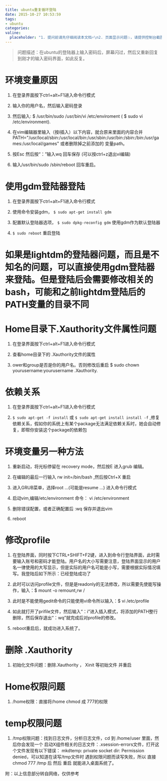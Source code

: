 ```yaml
---
title: ubuntu重复循环登陆
date: 2015-10-27 10:53:59
tags:
- ubuntu
categories:
valine:
  placeholder: "1. 提问前请先仔细阅读本文档⚡\n2. 页面显示问题💥，请提供控制台截图📸或者您的测试网址\n3. 其他任何报错💣，请提供详细描述和截图📸，祝食用愉快💪"
---
```


> 问题描述：在ubuntu的登陆器上输入密码后，屏幕闪过，然后又重新回复到刚才的输入密码界面，如此反复。

# 环境变量原因

1. 在登录界面按下ctrl+alt+F1进入命令行模式

2. 输入你的用户名，然后输入密码登录

3. 然后输入:  $  /usr/bin/sudo /usr/bin/vi /etc/enviroment (  $ sudo vi /etc/environment).

4. 在vim编辑器里输入（按i插入）以下内容，就合原来里面的内容合并 PATH="/usr/local/sbin:/usr/local/bin:/usr/sbin:/usr/bin:/sbin:/bin:/usr/games:/usr/local/games" 或者删除掉之前添加的 变量path。

5. 按Esc 然后按“：”输入wq 回车保存 (可以按ctrl+z退出vi编辑)

6. 输入/usr/bin/sudo /sbin/reboot 回车重启。



# 使用gdm登陆器登陆

1. 在登录界面按下ctrl+alt+F1进入命令行模式

2. 使用命令安装gdm， `$ sudo apt-get install gdm`

3. 配置默认登陆器选项， `$ sudo dpkg-reconfig gdm`  使用gdm作为默认登陆器

4. `$ sudo reboot`  重启登陆


# 如果是lightdm的登陆器问题，而且是不知名的问题，可以直接使用gdm登陆器来登陆。但是登陆后会需要修改相关的bash，可能和之前lightdm登陆后的PATH变量的目录不同



# Home目录下.Xauthority文件属性问题

1. 在登录界面按下ctrl+alt+F1进入命令行模式

2. 查看home目录下的 .Xauthority文件的属性

3. ower和group是否是你的用户名。否则修改后重启 $ sudo chown yourusername:yourusername .Xauthority.


# 依赖关系

1. 在登录界面按下ctrl+alt+F1进入命令行模式

2. `$ sudo apt-get -f install` 或 `$ sudo apt-get install install -f` ,修复依赖关系，假如你的系统上有某个package无法满足依赖关系时，她会自动修复，即帮你安装这个package的依赖包


# 环境变量另一种方法
1. 重新启动，将光标停留在 recovery mode，然后按E 进入grub 编辑。

2. 在编辑的最后一行输入 rw init=/bin/bash ,然后按Ctrl+X 重启

3. 进入GRUB菜单，选择root ...(可能是resume ...) 进入命令行模式

4. 启动vim,编辑/etc/environment  命令： vi /etc/environment

5. 删除错误配置，或者正确配置后 :wq 保存并退出vim

6. reboot



# 修改profile

1. 在登陆界面，同时按下CTRL+SHIFT+F2键，进入到命令行登陆界面，此时需要输入账号和密码才能登陆。用户名的大小写需要注意，登陆界面显示的用户名一律使用的大写显示，但是实际的用户名可能是小写，需要根据实际情况填写。我登陆后如下所示：已经登陆成功了

2. 此时可以访问profile文件，但是是readonly的无法修改，所以需要先使能写操作，输入：$ mount -o remount,rw /

3. 此时是不能使用gedit命令的只能使用vi命令所以输入：$ vi /etc/profile

4. 如此就打开了prifile文件，然后输入“：i”进入插入模式，将添加的PATH整行删除，然后保存退出“：wq”就完成后对profile的修改。

5. reboot重启后，就成功进入系统了。


# 删除 .Xauthority
1. 初始化文件问题：删除.Xauthority ， Xinit 等初始文件 并重启

# Home权限问题
1. /home权限：直接将/home  chmod 成 777的权限



# temp权限问题

1. /tmp权限问题：找到日志文件，分析日志文件，cd 到 /home/user 里面，然后你会发现一个 启动X组件相关的日志文件：.xsession-errors文件，打开这个文件发现有以下错误： mkdtemp: private socket dir: Permission denied，可以知道在读写/tmp文件时 遇到权限问题而读写失败，所以 直接chmod 777 /tmp 后 然后 重启 就能进入桌面系统了。


附：以上信息部分转自网络，仅供参考
